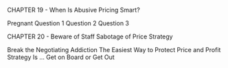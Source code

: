CHAPTER 19 - When Is Abusive Pricing Smart?

Pregnant Question 1
Question 2
Question 3

CHAPTER 20 - Beware of Staff Sabotage of Price Strategy

Break the Negotiating Addiction
The Easiest Way to Protect Price and Profit Strategy Is …
Get on Board or Get Out